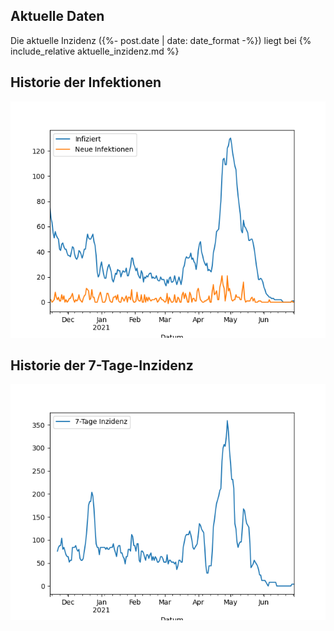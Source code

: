 
## Aktuelle Daten

Die aktuelle Inzidenz ({%- post.date | date: date_format -%}) liegt bei {% include_relative aktuelle_inzidenz.md %}

## Historie der Infektionen

![Corona-Infektionen in Stutensee](infektionen.png)

## Historie der 7-Tage-Inzidenz

![7-Tage-Inzidenz in Stutensee](inzidenz.png)
